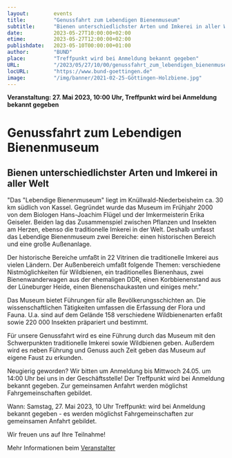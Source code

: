 ```yaml
---
layout:        events
title:         "Genussfahrt zum Lebendigen Bienenmuseum"
subtitle:      "Bienen unterschiedlichster Arten und Imkerei in aller Welt "
date:          2023-05-27T10:00:00+02:00
etime:         2023-05-27T12:00:00+02:00
publishdate:   2023-05-10T00:00:00+01:00
author:        "BUND"
place:         "Treffpunkt wird bei Anmeldung bekannt gegeben"
URL:           "/2023/05/27/10/00/genussfahrt_zum_lebendigen_bienenmuseum"
locURL:        "https://www.bund-goettingen.de"
image:         "/img/banner/2021-02-25-Göttingen-Holzbiene.jpg"
---
```


**Veranstaltung: 27. Mai 2023, 10:00 Uhr, Treffpunkt wird bei Anmeldung bekannt gegeben**

Genussfahrt zum Lebendigen Bienenmuseum
===========

Bienen unterschiedlichster Arten und Imkerei in aller Welt 
-----------
"Das "Lebendige Bienenmuseum" liegt im Knüllwald-Niederbeisheim ca. 30 km südlich von Kassel. Gegründet wurde das Museum im Frühjahr 2000 von dem Biologen Hans-Joachim Flügel und der Imkermeisterin Erika Geiseler. Beiden lag das Zusammenspiel zwischen Pflanzen und Insekten am Herzen, ebenso die traditionelle Imkerei in der Welt. Deshalb umfasst das Lebendige Bienenmuseum zwei Bereiche: einen historischen Bereich und eine große Außenanlage.

Der historische Bereiche umfaßt in 22 Vitrinen die traditionelle Imkerei aus vielen Ländern. Der Außenbereich umfaßt folgende Themen: verschiedene Nistmöglichkeiten für Wildbienen, ein traditionelles Bienenhaus, zwei Bienenwanderwagen aus der ehemaligen DDR, einen Korbbienenstand aus der Lüneburger Heide, einen Bienenschaukasten und einiges mehr."

Das Museum bietet Führungen für alle Bevölkerungsschichten an. Die wissenschaftlichen Tätigkeiten umfassen die Erfassung der Flora und Fauna. U.a. sind auf dem Gelände 158 verschiedene Wildbienenarten erfaßt sowie 220 000 Insekten präpariert und bestimmt.

Für unsere Genussfahrt wird es eine Führung durch das Museum mit den Schwerpunkten traditionelle Imkerei sowie Wildbienen geben. Außerdem wird es neben Führung und Genuss auch Zeit geben das Museum auf eigene Faust zu erkunden.

Neugierig geworden? Wir bitten um Anmeldung bis Mittwoch 24.05. um 14:00 Uhr bei uns in der Geschäftsstelle! Der Treffpunkt wird bei Anmeldung bekannt gegeben. Zur gemeinsamen Anfahrt werden möglichst Fahrgemeinschaften gebildet.

Wann: Samstag, 27. Mai 2023, 10 Uhr
Treffpunkt: wird bei Anmeldung bekannt gegeben - es werden möglichst Fahrgemeinschaften zur gemeinsamen Anfahrt gebildet.

Wir freuen uns auf Ihre Teilnahme!


Mehr Informationen beim [Veranstalter](https://www.bund-goettingen.de)
